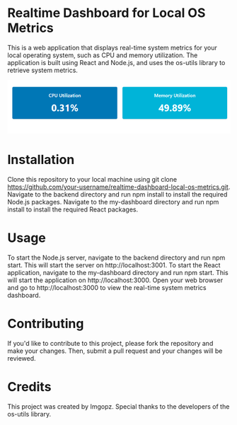 # Realtime Dashboard for Local OS Metrics
This is a web application that displays real-time system metrics for your local operating system, such as CPU and memory utilization. The application is built using React and Node.js, and uses the os-utils library to retrieve system metrics.

![Screenshot of My Application](Screenshot.PNG)

# Installation
Clone this repository to your local machine using git clone https://github.com/your-username/realtime-dashboard-local-os-metrics.git.
Navigate to the backend directory and run npm install to install the required Node.js packages.
Navigate to the my-dashboard directory and run npm install to install the required React packages.

# Usage
To start the Node.js server, navigate to the backend directory and run npm start. This will start the server on http://localhost:3001.
To start the React application, navigate to the my-dashboard directory and run npm start. This will start the application on http://localhost:3000.
Open your web browser and go to http://localhost:3000 to view the real-time system metrics dashboard.

# Contributing
If you'd like to contribute to this project, please fork the repository and make your changes. Then, submit a pull request and your changes will be reviewed.

# Credits
This project was created by Imgopz. Special thanks to the developers of the os-utils library.